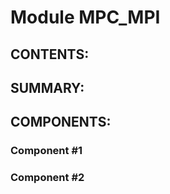 Module MPC_MPI
======================

CONTENTS:
---------
    
    

SUMMARY:
--------


COMPONENTS:
-----------

### Component #1
### Component #2
